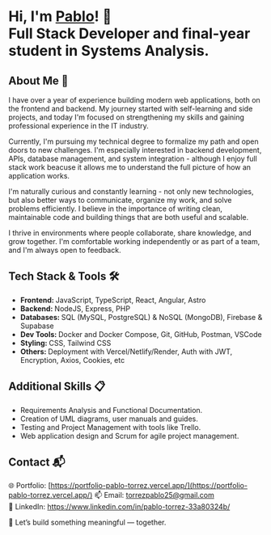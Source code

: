 # Hi, I'm <a href="https://www.linkedin.com/in/pablo-torrez-33a80324b/">Pablo<a/>! 👋 </br> <b>Full Stack Developer and final-year student in Systems Analysis. </b>

## About Me 🚀
I have over a year of experience building modern web applications, both on the frontend and backend. My journey started with self-learning and side projects, and today I'm focused on strengthening my skills and gaining professional experience in the IT industry.

Currently, I'm pursuing my technical degree to formalize my path and open doors to new challenges. I'm especially interested in backend development, APIs, database management, and system integration - although I enjoy full stack work beacuse it allows me to understand the full picture of how an application works.

I'm naturally curious and constantly learning - not only new technologies, but also better ways to communicate, organize my work, and solve problems efficiently. I believe in the importance of writing clean, maintainable code and building things that are both useful and scalable. 

I thrive in environments where people collaborate, share knowledge, and grow together. I'm comfortable working independently or as part of a team, and I'm always open to feedback.

## Tech Stack & Tools 🛠️
- <b>Frontend: </b> JavaScript, TypeScript, React, Angular, Astro
- <b>Backend: </b> NodeJS, Express, PHP
- <b>Databases: </b> SQL (MySQL, PostgreSQL) & NoSQL (MongoDB), Firebase & Supabase
- <b>Dev Tools: </b> Docker and Docker Compose, Git, GitHub, Postman, VSCode
- <b>Styling: </b> CSS, Tailwind CSS
- <b>Others: </b> Deployment with Vercel/Netlify/Render, Auth with JWT, Encryption, Axios, Cookies, etc

## Additional Skills 📋
- Requirements Analysis and Functional Documentation.
- Creation of UML diagrams, user manuals and guides.
- Testing and Project Management with tools like Trello.
- Web application design and Scrum for agile project management.

## Contact 📬
🌐 Portfolio: [https://portfolio-pablo-torrez.vercel.app/](https://portfolio-pablo-torrez.vercel.app/)
📫 Email: torrezpablo25@gmail.com  
🔗 LinkedIn: https://www.linkedin.com/in/pablo-torrez-33a80324b/

🚀 Let’s build something meaningful — together.

